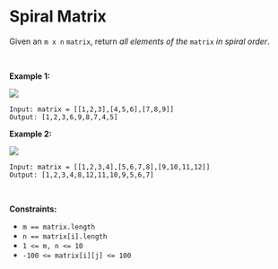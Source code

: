 # Spiral Matrix


Given an `m x n` `matrix`, return *all elements of the* `matrix` *in
spiral order*.

 

**Example 1:**

![](https://assets.leetcode.com/uploads/2020/11/13/spiral1.jpg)

    Input: matrix = [[1,2,3],[4,5,6],[7,8,9]]
    Output: [1,2,3,6,9,8,7,4,5]
        

**Example 2:**

![](https://assets.leetcode.com/uploads/2020/11/13/spiral.jpg)

    Input: matrix = [[1,2,3,4],[5,6,7,8],[9,10,11,12]]
    Output: [1,2,3,4,8,12,11,10,9,5,6,7]
        

 

**Constraints:**

- `m == matrix.length`
- `n == matrix[i].length`
- `1 <= m, n <= 10`
- `-100 <= matrix[i][j] <= 100`

